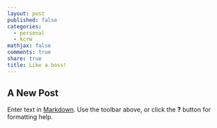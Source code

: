 ```yaml
---
layout: post
published: false
categories:
  - personal
  - kcrw
mathjax: false
comments: true
share: true
title: Like a boss!
---
```

## A New Post

Enter text in [Markdown](http://daringfireball.net/projects/markdown/). Use the toolbar above, or click the **?** button for formatting help.
